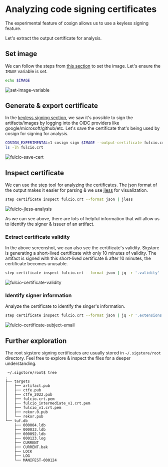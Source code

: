 # Analyzing code signing certificates

The experimental feature of cosign allows us to use a keyless signing feature.

Let's extract the output certificate for analysis.

## Set image

We can follow the steps from [this section](../cosign/sign-and-verify-with-key.md#set-image) to set the image. Let's ensure the `IMAGE` variable is set.

```bash
echo $IMAGE
```

![set-image-variable](../images/set-image-variable.png)

## Generate & export certificate

In the [keyless signing section](../cosign/sign-and-verify-without-key.md), we saw it's possible to sign the artifacts/images by logging into the OIDC providers like google/microsoft/github/etc. Let's save the certificate that's being used by cosign for signing for analysis.

```bash
COSIGN_EXPERIMENTAL=1 cosign sign $IMAGE --output-certificate fulcio.crt
ls -lh fulcio.crt
```

![fulcio-save-cert](../images/fulcio-save-cert.png)

## Inspect certificate

We can use the [step](https://smallstep.com/docs/step-cli/installation) tool for analyzing the certificates. The json format of the output makes it easier for parsing & we use [jless](https://github.com/PaulJuliusMartinez/jless) for visualization.

```bash
step certificate inspect fulcio.crt --format json | jless
```

![fulcio-jless-analysis](../images/fulcio-jless-analysis.png)

As we can see above, there are lots of helpful information that will allow us to identify the signer & issuer of an artifact.

### Extract certificate validity

In the above screenshot, we can also see the certificate's validity. Sigstore is generating a short-lived certificate with only 10 minutes of validity. The artifact is signed with this short-lived certificate & after 10 minutes, the certificate becomes unusable.

```bash
step certificate inspect fulcio.crt --format json | jq -r '.validity'
```

![fulcio-certificate-validity](../images/fulcio-certificate-validity.png)

### Identify signer information

Analyze the certificate to identify the singer's information.

```bash
step certificate inspect fulcio.crt --format json | jq -r '.extensions.subject_alt_name.email_addresses'
```

![fulcio-certificate-subject-email](../images/fulcio-certificate-subject-email.png)

## Further exploration

The root sigstore signing certificates are usually stored in `~/.sigstore/root` directory. Feel free to explore & inspect the files for a deeper understanding.

```
 ~/.sigstore/root$ tree
.
├── targets
│   ├── artifact.pub
│   ├── ctfe.pub
│   ├── ctfe_2022.pub
│   ├── fulcio.crt.pem
│   ├── fulcio_intermediate_v1.crt.pem
│   ├── fulcio_v1.crt.pem
│   ├── rekor.0.pub
│   └── rekor.pub
└── tuf.db
    ├── 000004.ldb
    ├── 000033.ldb
    ├── 000092.ldb
    ├── 000123.log
    ├── CURRENT
    ├── CURRENT.bak
    ├── LOCK
    ├── LOG
    └── MANIFEST-000124
```
